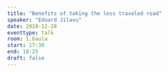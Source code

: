```yaml
---
title: "Benefits of taking the less traveled road"
speaker: "Eduard Jilavu"
date: 2018-12-28
eventtype: talk
room: 1.baula
start: 17:30
end: 18:25
draft: false
---
```

